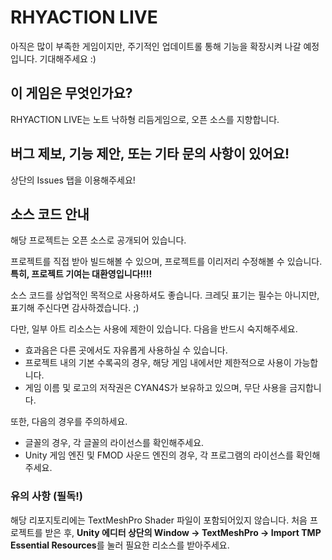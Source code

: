 # RHYACTION LIVE

아직은 많이 부족한 게임이지만, 주기적인 업데이트롤 통해 기능을 확장시켜 나갈 예정입니다. 기대해주세요 :)

## 이 게임은 무엇인가요?

RHYACTION LIVE는 노트 낙하형 리듬게임으로, 오픈 소스를 지향합니다.

## 버그 제보, 기능 제안, 또는 기타 문의 사항이 있어요!

상단의 Issues 탭을 이용해주세요!

## 소스 코드 안내

해당 프로젝트는 오픈 소스로 공개되어 있습니다.

프로젝트를 직접 받아 빌드해볼 수 있으며, 프로젝트를 이리저리 수정해볼 수 있습니다. **특히, 프로젝트 기여는 대환영입니다!!!!**

소스 코드를 상업적인 목적으로 사용하셔도 좋습니다. 크레딧 표기는 필수는 아니지만, 표기해 주신다면 감사하겠습니다. ;)

다만, 일부 아트 리소스는 사용에 제한이 있습니다. 다음을 반드시 숙지해주세요.

- 효과음은 다른 곳에서도 자유롭게 사용하실 수 있습니다.
- 프로젝트 내의 기본 수록곡의 경우, 해당 게임 내에서만 제한적으로 사용이 가능합니다.
- 게임 이름 및 로고의 저작권은 CYAN4S가 보유하고 있으며, 무단 사용을 금지합니다.

또한, 다음의 경우를 주의하세요.

- 글꼴의 경우, 각 글꼴의 라이선스를 확인해주세요.
- Unity 게임 엔진 및 FMOD 사운드 엔진의 경우, 각 프로그램의 라이선스를 확인해주세요.

### 유의 사항 (필독!)

해당 리포지토리에는 TextMeshPro Shader 파일이 포함되어있지 않습니다. 처음 프로젝트를 받은 후, **Unity 에디터 상단의 Window → TextMeshPro → Import TMP Essential Resources**를 눌러 필요한 리소스를 받아주세요.
